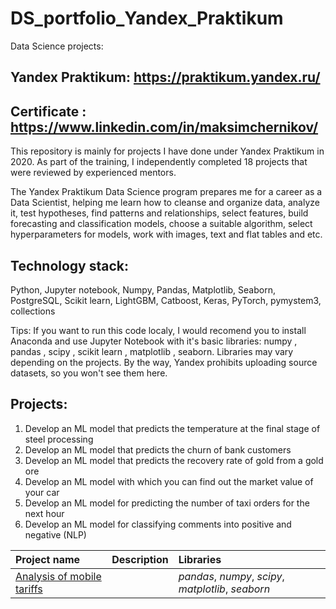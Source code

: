 # DS_portfolio_Yandex_Praktikum
Data Science projects:
## Yandex Praktikum: https://praktikum.yandex.ru/
## Certificate : https://www.linkedin.com/in/maksimchernikov/

This repository is mainly for projects I have done under Yandex Praktikum in 2020. As part of the training, I independently completed 18 projects that were reviewed by experienced mentors.

The Yandex Praktikum Data Science program prepares me for a career as a Data Scientist, helping me learn how to cleanse and organize data, analyze it, test hypotheses, find patterns and relationships, select features, build forecasting and classification models, choose a suitable algorithm, select hyperparameters for models, work with images, text and flat tables and etc.

## Technology stack: 
Python, Jupyter notebook, Numpy, Pandas, Matplotlib, Seaborn, PostgreSQL, Scikit learn, LightGBM, Catboost, Keras, PyTorch, pymystem3, collections

Tips: If you want to run this code localy, I would recomend you to install Anaconda and use Jupyter Notebook with it's basic libraries: numpy , pandas , scipy , scikit learn , matplotlib , seaborn. Libraries may vary depending on the projects. By the way, Yandex prohibits uploading source datasets, so you won't see them here. 


## Projects:

1) Develop an ML model that predicts the temperature at the final stage of steel processing
2) Develop an ML model that predicts the churn of bank customers
3) Develop an ML model that predicts the recovery rate of gold from a gold ore
4) Develop an ML model with which you can find out the market value of your car
5) Develop an ML model for predicting the number of taxi orders for the next hour
6) Develop an ML model for classifying comments into positive and negative (NLP)

| Project name | Description | Libraries | 
| :---------------------- | :---------------------- | :---------------------- |
| [Аnalysis of mobile tariffs](mobile_tariffs_analisys) |  | *pandas*, *numpy*, *scipy*, *matplotlib*, *seaborn* |
